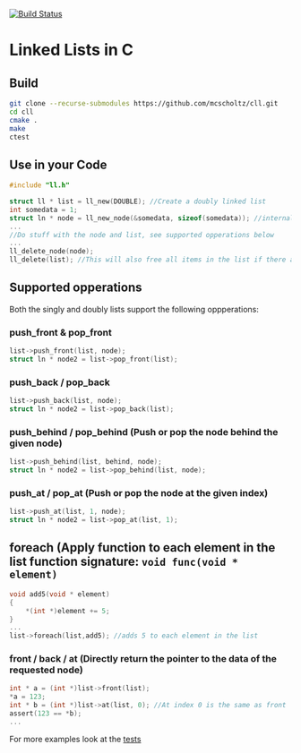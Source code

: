[![Build Status](https://travis-ci.org/mcscholtz/cll.svg?branch=master)](https://travis-ci.org/mcscholtz/cll)
# Linked Lists in C
## Build
```bash
git clone --recurse-submodules https://github.com/mcscholtz/cll.git
cd cll
cmake .
make
ctest
```
## Use in your Code
```c
#include "ll.h"

struct ll * list = ll_new(DOUBLE); //Create a doubly linked list
int somedata = 1;
struct ln * node = ll_new_node(&somedata, sizeof(somedata)); //internally copy data from somedata
...
//Do stuff with the node and list, see supported opperations below
...
ll_delete_node(node);
ll_delete(list); //This will also free all items in the list if there are any left
```
## Supported opperations
Both the singly and doubly lists support the following oppperations:
### push_front & pop_front
```c
list->push_front(list, node);
struct ln * node2 = list->pop_front(list);
```
### push_back / pop_back
```c
list->push_back(list, node);
struct ln * node2 = list->pop_back(list);
```
### push_behind / pop_behind (Push or pop the node behind the given node)
```c
list->push_behind(list, behind, node);
struct ln * node2 = list->pop_behind(list, node);
```
### push_at / pop_at (Push or pop the node at the given index)
```c
list->push_at(list, 1, node);
struct ln * node2 = list->pop_at(list, 1);
```
## foreach (Apply function to each element in the list function signature: `void func(void * element)`
```c
void add5(void * element)
{
    *(int *)element += 5;
}
...
list->foreach(list,add5); //adds 5 to each element in the list
```
### front / back / at (Directly return the pointer to the data of the requested node)
```c
int * a = (int *)list->front(list);
*a = 123;
int * b = (int *)list->at(list, 0); //At index 0 is the same as front
assert(123 == *b);
...

```
For more examples look at the [tests](https://github.com/mcscholtz/cll/blob/master/tests/)
